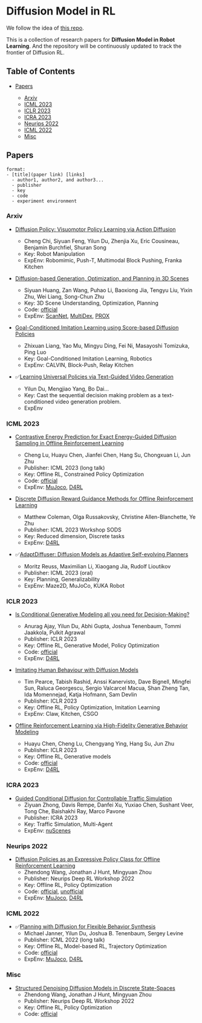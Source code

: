 # Diffusion Model in RL

We follow the idea of [this repo](https://github.com/opendilab/awesome-diffusion-model-in-rl/tree/main).

This is a collection of research papers for **Diffusion Model in Robot Learning**.
And the repository will be continuously updated to track the frontier of Diffusion RL.


## Table of Contents

- [Papers](#papers)

  - [Arxiv](#arxiv)
  - [ICML 2023](#icml-2023)
  - [ICLR 2023](#iclr-2023)
  - [ICRA 2023](#icra-2023)
  - [Neurips 2022](#neurips-2022)
  - [ICML 2022](#icml-2022)
  - [Misc](#Misc)


## Papers

```
format:
- [title](paper link) [links]
  - author1, author2, and author3...
  - publisher
  - key 
  - code 
  - experiment environment
```

### Arxiv

- [Diffusion Policy: Visuomotor Policy Learning via Action Diffusion](https://arxiv.org/abs/2303.04137)
  - Cheng Chi, Siyuan Feng, Yilun Du, Zhenjia Xu, Eric Cousineau, Benjamin Burchfiel, Shuran Song
  - Key: Robot Manipulation
  - ExpEnv: Robomimic, Push-T, Multimodal Block Pushing, Franka Kitchen

- [Diffusion-based Generation, Optimization, and Planning in 3D Scenes](https://arxiv.org/abs/2301.06015)
  - Siyuan Huang, Zan Wang, Puhao Li, Baoxiong Jia, Tengyu Liu, Yixin Zhu, Wei Liang, Song-Chun Zhu
  - Key: 3D Scene Understanding, Optimization, Planning
  - Code: [official](https://github.com/scenediffuser/Scene-Diffuser)
  - ExpEnv: [ScanNet](http://www.scan-net.org/), [MultiDex](https://github.com/tengyu-liu/GenDexGrasp), [PROX](https://prox.is.tue.mpg.de/index.html)

- [Goal-Conditioned Imitation Learning using Score-based Diffusion Policies](https://arxiv.org/abs/2302.01877)
  - Zhixuan Liang, Yao Mu, Mingyu Ding, Fei Ni, Masayoshi Tomizuka, Ping Luo
  - Key: Goal-Conditioned Imitation Learning, Robotics
  - ExpEnv: CALVIN, Block-Push, Relay Kitchen

- ✅[Learning Universal Policies via Text-Guided Video Generation](https://arxiv.org/pdf/2302.00111.pdf)
  - Yilun Du, Mengjiao Yang, Bo Dai...
  - Key: Cast the sequential decision making problem as a text-conditioned video generation problem.
  - ExpEnv

### ICML 2023

- [Contrastive Energy Prediction for Exact Energy-Guided Diffusion Sampling in Offline Reinforcement Learning](https://arxiv.org/abs/2304.12824)
  - Cheng Lu, Huayu Chen, Jianfei Chen, Hang Su, Chongxuan Li, Jun Zhu
  - Publisher:  ICML 2023 (long talk)
  - Key: Offline RL, Constrained Policy Optimization
  - Code: [official](https://github.com/ChenDRAG/CEP-energy-guided-diffusion)
  - ExpEnv: [MuJoco](https://github.com/openai/mujoco-py), [D4RL](https://github.com/rail-berkeley/d4rl)

- [Discrete Diffusion Reward Guidance Methods for Offline Reinforcement Learning](https://openreview.net/pdf?id=s4cSgzGudq) 
  - Matthew Coleman, Olga Russakovsky, Christine Allen-Blanchette, Ye Zhu
  - Publisher: ICML 2023 Workshop SODS
  - Key:  Reduced dimension, Discrete tasks
  - ExpEnv: [D4RL](https://github.com/rail-berkeley/d4rl)

- ✅[AdaptDiffuser: Diffusion Models as Adaptive Self-evolving Planners](https://arxiv.org/abs/2304.02532)
  - Moritz Reuss, Maximilian Li, Xiaogang Jia, Rudolf Lioutikov
  - Publisher:  ICML 2023 (oral)
  - Key: Planning, Generalizability
  - ExpEnv: Maze2D, MuJoCo, KUKA Robot

### ICLR 2023

- [Is Conditional Generative Modeling all you need for Decision-Making?](https://arxiv.org/abs/2211.15657)
  - Anurag Ajay, Yilun Du, Abhi Gupta, Joshua Tenenbaum, Tommi Jaakkola, Pulkit Agrawal
  - Publisher: ICLR 2023
  - Key: Offline RL, Generative Model, Policy Optimization
  - Code: [official](https://github.com/anuragajay/decision-diffuser/tree/main/code)
  - ExpEnv: [D4RL](https://github.com/rail-berkeley/d4rl)

- [Imitating Human Behaviour with Diffusion Models](https://arxiv.org/abs/2301.10677)
  - Tim Pearce, Tabish Rashid, Anssi Kanervisto, Dave Bignell, Mingfei Sun, Raluca Georgescu, Sergio Valcarcel Macua, Shan Zheng Tan, Ida Momennejad, Katja Hofmann, Sam Devlin
  - Publisher: ICLR 2023
  - Key: Offline RL, Policy Optimization, Imitation Learning
  - ExpEnv: Claw, Kitchen, CSGO

- [Offline Reinforcement Learning via High-Fidelity Generative Behavior Modeling](https://arxiv.org/abs/2209.14548)
  - Huayu Chen, Cheng Lu, Chengyang Ying, Hang Su, Jun Zhu
  - Publisher: ICLR 2023
  - Key: Offline RL, Generative models
  - Code: [official](https://github.com/ChenDRAG/SfBC)
  - ExpEnv: [D4RL](https://github.com/rail-berkeley/d4rl)

### ICRA 2023

- [Guided Conditional Diffusion for Controllable Traffic Simulation](https://arxiv.org/abs/2210.17366)
  - Ziyuan Zhong, Davis Rempe, Danfei Xu, Yuxiao Chen, Sushant Veer, Tong Che, Baishakhi Ray, Marco Pavone
  - Publisher: ICRA 2023
  - Key: Traffic Simulation, Multi-Agent
  - ExpEnv: [nuScenes](https://github.com/nutonomy/nuscenes-devkit)

### Neurips 2022

- [Diffusion Policies as an Expressive Policy Class for Offline Reinforcement Learning](https://arxiv.org/abs/2208.06193)
  - Zhendong Wang, Jonathan J Hunt, Mingyuan Zhou
  - Publisher:  Neurips Deep RL Workshop 2022
  - Key: Offline RL, Policy Optimization
  - Code: [official](https://github.com/zhendong-wang/diffusion-policies-for-offline-rl), [unofficial](https://github.com/twitter/diffusion-rl)
  - ExpEnv: [MuJoco](https://github.com/openai/mujoco-py), [D4RL](https://github.com/rail-berkeley/d4rl)

### ICML 2022

- ✅[Planning with Diffusion for Flexible Behavior Synthesis](https://arxiv.org/abs/2205.09991)
  - Michael Janner, Yilun Du, Joshua B. Tenenbaum, Sergey Levine
  - Publisher:  ICML 2022 (long talk)
  - Key: Offline RL,  Model-based RL, Trajectory Optimization
  - Code: [official](https://github.com/jannerm/diffuser)
  - ExpEnv: [MuJoco](https://github.com/openai/mujoco-py), [D4RL](https://github.com/rail-berkeley/d4rl)


### Misc

- [Structured Denoising Diffusion Models in Discrete State-Spaces](https://arxiv.org/abs/2208.06193)
  - Zhendong Wang, Jonathan J Hunt, Mingyuan Zhou
  - Publisher:  Neurips Deep RL Workshop 2022
  - Key: Offline RL, Policy Optimization
  - Code: [official](https://github.com/google-research/google-research/tree/master/d3pm)
